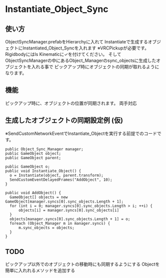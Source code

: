 # Instantiate_Object_Sync
## 使い方
ObjectSyncManager.prefabをHierarchyに入れて
Instantiateで生成するオブジェクトにInstantiated_Object_Syncを入れます
※VRCPickupが必要です。RigidbodyにはIs Kinematicに✓を付けてください。
そしてObjectSyncManagerの中にあるObject_Managerのsync_objectsに生成したオブジェクトを入れる事で
ピックアップ時にオブジェクトの同期が取れるようになります。

## 機能
ピックアップ時に、オブジェクトの位置が同期されます。
両手対応

## 生成したオブジェクトの同期設定例 (仮)
※SendCustomNetworkEventでInstantiate_Objectを実行する前提でのコードです。
```diff_csharp
public Object_Sync_Manager manager;
public GameObject object;
public GameObject parent;

public GameObject o;
public void Instantiate_Object() {
  o = Instantiate(object, parent.transform);
  SendCustomEventDelayedFrames("AddObject", 10);
}

public void AddObject() {
  GameObject[] objects = new GameObject[manager.syncs[0].sync_objects.Length + 1];
  for (int i = 0; manager.syncs[0].sync_objects.Length > i; ++i) {
      objects[i] = manager.syncs[0].sync_objects[i]
  }
  objects[manager.syncs[0].sync_objects.Length + 1] = o;
  foreach (Object_Manager m in manager.syncs) {
      m.sync_objects = objects;
  }
}
```

## TODO
ピックアップ以外でのオブジェクトの移動時にも同期するようにする
Objectを簡単に入れれるメソッドを追加する
